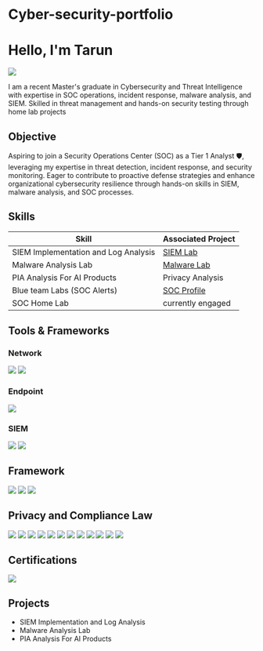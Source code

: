 # Cyber-security-portfolio
# Hello, I'm Tarun
<a href="https://www.linkedin.com/in/tarunkalyani"><img src="https://img.shields.io/badge/-LinkedIn-0072b1?&style=for-the-badge&logo=linkedin&logoColor=white" /></a>


I am a recent Master's graduate in Cybersecurity and Threat Intelligence with expertise in SOC operations, incident response, malware analysis, and SIEM. Skilled in threat management and hands-on security testing through home lab projects

## Objective
Aspiring to join a Security Operations Center (SOC) as a Tier 1 Analyst 🛡, leveraging my expertise in threat detection, incident response, and security monitoring. Eager to contribute to proactive defense strategies and enhance organizational cybersecurity resilience through hands-on skills in SIEM, malware analysis, and SOC processes.

## Skills

| Skill                                         | Associated Project         |
|-----------------------------------------------|----------------------------|
| SIEM Implementation and Log Analysis          | <a href="https://github.com/Tarunkal/SIEM-Implementation-and-Log-Analysis">SIEM Lab</a>|
| Malware Analysis Lab                          | <a href="https://github.com/Tarunkal/Malware-Analysis-Lab">Malware Lab</a>|
| PIA Analysis For AI Products                  | Privacy Analysis           |
| Blue team Labs (SOC Alerts)                   | <a href="https://app.letsdefend.io/user/tarunkal">SOC Profile</a>|
| SOC Home Lab                                  | currently engaged         |

## Tools & Frameworks 

### Network
<div>
    <img src="https://img.shields.io/badge/-Wireshark-1679A7?&style=for-the-badge&logo=Wireshark&logoColor=white" />
    <img src="https://img.shields.io/badge/-Zeek-777BB4?&style=for-the-badge&logo=Zeek&logoColor=white" />
</div>

### Endpoint
<div>
    <img src="https://img.shields.io/badge/-Microsoft_Defender_for_Endpoint-00A4EF?&style=for-the-badge&logo=Microsoft&logoColor=white" />

</div>

### SIEM
<div>
    <img src="https://img.shields.io/badge/-Splunk-000000?&style=for-the-badge&logo=Splunk&logoColor=white" />
    <img src="https://img.shields.io/badge/-Elastic-005571?&style=for-the-badge&logo=Elastic&logoColor=white" />
</div>

## Framework  
<div>
    <img src="https://img.shields.io/badge/-MITRE%20ATT%26CK-FFA500?style=for-the-badge&logo=mitre&logoColor=white" />
    <img src="https://img.shields.io/badge/-Cyber%20Kill%20Chain-0078D4?style=for-the-badge&logo=cyber&logoColor=white" />
    <img src="https://img.shields.io/badge/-OWASP%20Top%2010-000000?style=for-the-badge&logo=owasp&logoColor=white" />
</div>

## Privacy and Compliance Law
<div>
    <img src="https://img.shields.io/badge/-GDPR-0052CC?style=for-the-badge&logo=gdpr&logoColor=white" />
    <img src="https://img.shields.io/badge/-NIST-4B0082?style=for-the-badge&logo=gov&logoColor=white" />
    <img src="https://img.shields.io/badge/-HIPAA-008080?style=for-the-badge&logo=healthcare&logoColor=white" />
    <img src="https://img.shields.io/badge/-PHIPA-483D8B?style=for-the-badge&logo=privacy&logoColor=white" />
    <img src="https://img.shields.io/badge/-PIPEDA-800000?style=for-the-badge&logo=law&logoColor=white" />
    <img src="https://img.shields.io/badge/-FIPPA-2F4F4F?style=for-the-badge&logo=gov&logoColor=white" />
    <img src="https://img.shields.io/badge/-Data%20Privacy-808080?style=for-the-badge&logo=shield&logoColor=white" />
    <img src="https://img.shields.io/badge/-GRC-228B22?style=for-the-badge&logo=balance-scale&logoColor=white" />
    <img src="https://img.shields.io/badge/-Privacy%20Act-2E8B57?style=for-the-badge&logo=gov&logoColor=white" />
    <img src="https://img.shields.io/badge/-PCI%20DSS-FF4500?style=for-the-badge&logo=credit-card&logoColor=white" />
    <img src="https://img.shields.io/badge/-CCPA-DC143C?style=for-the-badge&logo=gov&logoColor=white" />
    <img src="https://img.shields.io/badge/-SANS%20Top%2020%20(CIS%20Controls)-4682B4?style=for-the-badge&logo=security&logoColor=white" />
</div>
     
## Certifications
<div>
<img src="https://img.shields.io/badge/-Security%2B-FF0000?&style=for-the-badge&logo=CompTIA&logoColor=white" />
</div>

## Projects
- SIEM Implementation and Log Analysis
- Malware Analysis Lab
- PIA Analysis For AI Products
